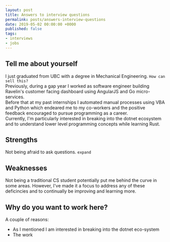 ```yaml
---
layout: post
title: Answers to interview questions 
permalink: posts/answers-interview-questions
date: 2019-05-02 00:00:00 +0000
published: false
tags: 
- interviews
- jobs
---
```


## Tell me about yourself
I just graduated from UBC with a degree in Mechanical Engineering. `How can sell this?`     
Previously, during a gap year I worked as software engineer building
Ravelin's customer facing dashboard using AngularJS and Go micro-services.     
Before that at my past internships I automated manual processes using VBA and Python
which endeared me to my co-workers and the positive feedback encouraged to pursue programming as a career.  
Currently, I'm particularly interested in breaking into the dotnet ecosystem and to understand lower level
programming concepts while learning Rust.

## Strengths
Not being afraid to ask questions. `expand`

## Weaknesses
Not being a traditional CS student potentially put me behind the curve in some areas.
However, I've made it a focus to address any of these deficincies and to continually
be improving and learning more.

## Why do you want to work here?
A couple of reasons:
- As I mentioned I am interested in breaking into the dotnet eco-system
- The work 

## 
